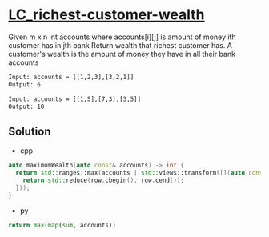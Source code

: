 # [LC_richest-customer-wealth](https://leetcode.com/problems/richest-customer-wealth)

Given m x n int accounts where accounts[i][j] is amount of money i​​​​​​​​​​​th​​​​ customer has in j​​​​​​​​​​​th​​​​ bank
Return wealth that richest customer has.
A customer's wealth is the amount of money they have in all their bank accounts


```txt
Input: accounts = [[1,2,3],[3,2,1]]
Output: 6

Input: accounts = [[1,5],[7,3],[3,5]]
Output: 10
```

## Solution

* cpp

```cpp
auto maximumWealth(auto const& accounts) -> int {
  return std::ranges::max(accounts | std::views::transform([](auto const& row) {
    return std::reduce(row.cbegin(), row.cend());
  }));
}
```

* py

```py
return max(map(sum, accounts))
```
